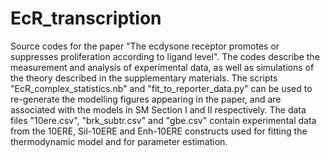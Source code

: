 # EcR_transcription

Source codes for the paper "The ecdysone receptor promotes or suppresses proliferation according to ligand level". The codes describe the measurement and analysis of experimental data, as well as simulations of the theory described in the supplementary materials. The scripts "EcR_complex_statistics.nb" and "fit_to_reporter_data.py" can be used to re-generate the modelling figures appearing in the paper, and are associated with the models in SM Section I and II respectively. The data files "10ere.csv", "brk_subtr.csv" and "gbe.csv" contain experimental data from the 10ERE, Sil-10ERE and Enh-10ERE constructs used for fitting the thermodynamic model and for parameter estimation.
